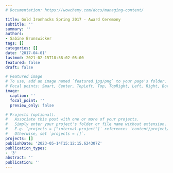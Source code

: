 ```yaml
---
# Documentation: https://wowchemy.com/docs/managing-content/

title: Gold Ironhacks Spring 2017 - Award Ceremony
subtitle: ''
summary: ''
authors:
- Sabine Brunswicker
tags: []
categories: []
date: '2017-04-01'
lastmod: 2021-02-15T18:58:02-05:00
featured: false
draft: false

# Featured image
# To use, add an image named `featured.jpg/png` to your page's folder.
# Focal points: Smart, Center, TopLeft, Top, TopRight, Left, Right, BottomLeft, Bottom, BottomRight.
image:
  caption: ''
  focal_point: ''
  preview_only: false

# Projects (optional).
#   Associate this post with one or more of your projects.
#   Simply enter your project's folder or file name without extension.
#   E.g. `projects = ["internal-project"]` references `content/project/deep-learning/index.md`.
#   Otherwise, set `projects = []`.
projects: []
publishDate: '2023-05-14T15:12:15.624307Z'
publication_types:
- '3'
abstract: ''
publication: ''
---
```

